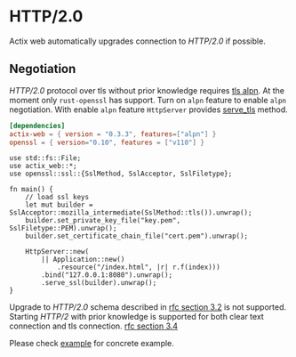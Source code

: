 # HTTP/2.0

Actix web automatically upgrades connection to *HTTP/2.0* if possible.

## Negotiation

*HTTP/2.0* protocol over tls without prior knowledge requires
[tls alpn](https://tools.ietf.org/html/rfc7301). At the moment only
`rust-openssl` has support. Turn on `alpn` feature to enable `alpn` negotiation.
With enable `alpn` feature `HttpServer` provides
[serve_tls](../actix_web/struct.HttpServer.html#method.serve_tls) method.

```toml
[dependencies]
actix-web = { version = "0.3.3", features=["alpn"] }
openssl = { version="0.10", features = ["v110"] }
```

```rust,ignore
use std::fs::File;
use actix_web::*;
use openssl::ssl::{SslMethod, SslAcceptor, SslFiletype};

fn main() {
    // load ssl keys
    let mut builder = SslAcceptor::mozilla_intermediate(SslMethod::tls()).unwrap();
    builder.set_private_key_file("key.pem", SslFiletype::PEM).unwrap();
    builder.set_certificate_chain_file("cert.pem").unwrap();

    HttpServer::new(
        || Application::new()
            .resource("/index.html", |r| r.f(index)))
        .bind("127.0.0.1:8080").unwrap();
        .serve_ssl(builder).unwrap();
}
```

Upgrade to *HTTP/2.0* schema described in
[rfc section 3.2](https://http2.github.io/http2-spec/#rfc.section.3.2) is not supported.
Starting *HTTP/2* with prior knowledge is supported for both clear text connection
and tls connection. [rfc section 3.4](https://http2.github.io/http2-spec/#rfc.section.3.4)

Please check [example](https://github.com/actix/actix-web/tree/master/examples/tls) 
for concrete example.
